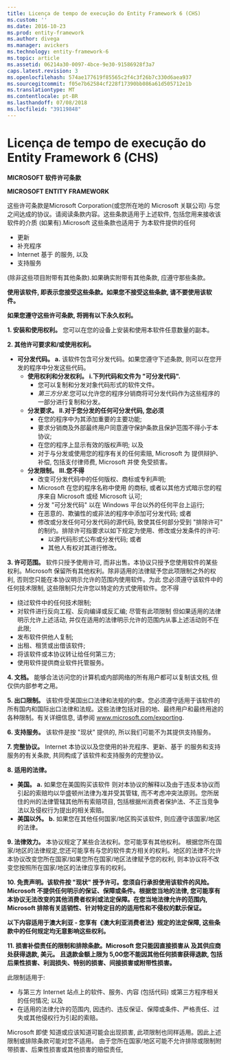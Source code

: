 ```yaml
---
title: Licença de tempo de execução do Entity Framework 6 (CHS)
ms.custom: ''
ms.date: 2016-10-23
ms.prod: entity-framework
ms.author: divega
ms.manager: avickers
ms.technology: entity-framework-6
ms.topic: article
ms.assetid: 06214a30-0097-4bce-9e30-91586928f3a7
caps.latest.revision: 3
ms.openlocfilehash: 574ae177619f85565c2f4c3f26b7c330d6aea937
ms.sourcegitcommit: f05e7b62584cf228f17390bb086a61d505712e1b
ms.translationtype: MT
ms.contentlocale: pt-BR
ms.lasthandoff: 07/08/2018
ms.locfileid: "39119848"
---
```

# <a name="entity-framework-6-runtime-license-chs"></a>Licença de tempo de execução do Entity Framework 6 (CHS)
**MICROSOFT 软件许可条款**

**MICROSOFT ENTITY FRAMEWORK**

这些许可条款是Microsoft Corporation(或您所在地的 Microsoft 关联公司) 与您之间达成的协议。请阅读条款内容。这些条款适用于上述软件, 包括您用来接收该软件的介质 (如果有).Microsoft 这些条款也适用于 为本软件提供的任何

-   更新
-   补充程序
-   Internet 基于 的服务, 以及
-   支持服务

(除非这些项目附带有其他条款).如果确实附带有其他条款, 应遵守那些条款。

**使用该软件, 即表示您接受这些条款。如果您不接受这些条款, 请不要使用该软件。**

**如果您遵守这些许可条款, 将拥有以下永久权利。**

**1. 安装和使用权利。** 您可以在您的设备上安装和使用本软件任意数量的副本。

**2. 其他许可要求和/或使用权利。**

-   **可分发代码。 a.** 该软件包含可分发代码。如果您遵守下述条款, 则可以在您开发的程序中分发这些代码。
    -   **使用权利和分发权利。 i.下列代码和文件为 "可分发代码".**
        -   您可以复制和分发对象代码形式的软件文件。
        -   *第三方分发*.您可以允许您的程序分销商将可分发代码作为这些程序的一部分进行复制和分发。
    -   **分发要求。 II.对于您分发的任何可分发代码, 您必须**
        -   在您的程序中为其添加重要的主要功能;
        -   要求分销商及外部最终用户同意遵守保护条款且保护范围不得小于本协议;
        -   在您的程序上显示有效的版权声明; 以及
        -   对于与分发或使用您的程序有关的任何索赔, Microsoft 为 提供辩护、补偿, 包括支付律师费, Microsoft 并使 免受损害。
    -   **分发限制。 III.您不得**
        -   改变可分发代码中的任何版权、商标或专利声明;
        -   Microsoft 在您的程序名称中使用 的商标, 或者以其他方式暗示您的程序来自 Microsoft 或经 Microsoft 认可;
        -   分发 "可分发代码" 以在 Windows 平台以外的任何平台上运行;
        -   在恶意的、欺骗性的或非法的程序中添加可分发代码; 或者
        -   修改或分发任何可分发代码的源代码, 致使其任何部分受到 "排除许可" 的制约。排除许可指要求以如下规定为使用、修改或分发条件的许可:
            -   以源代码形式公布或分发代码; 或者
            -   其他人有权对其进行修改。

**3. 许可范围。** 软件只授予使用许可, 而非出售。本协议只授予您使用软件的某些权利。Microsoft 保留所有其他权利。除非适用的法律赋予您此项限制之外的权利, 否则您只能在本协议明示允许的范围内使用软件。为此 您必须遵守该软件中的任何技术限制, 这些限制只允许您以特定的方式使用软件。您不得

-   绕过软件中的任何技术限制;
-   对软件进行反向工程、反向编译或反汇编; 尽管有此项限制 但如果适用的法律明示允许上述活动, 并仅在适用的法律明示允许的范围内从事上述活动则不在此限;
-   发布软件供他人复制;
-   出租、租赁或出借该软件;
-   将该软件或本协议转让给任何第三方;
-   使用软件提供商业软件托管服务。

**4. 文档。** 能够合法访问您的计算机或内部网络的所有用户都可以复制该文档, 但仅供内部参考之用。

**5. 出口限制。** 该软件受美国出口法律和法规的约束。您必须遵守适用于该软件的所有国内和国际出口法律和法规。这些法律包括对目的地、最终用户和最终用途的各种限制。有关详细信息, 请参阅 www.microsoft.com/exporting.

**6. 支持服务。** 该软件是按 "现状" 提供的, 所以我们可能不为其提供支持服务。

**7. 完整协议。** Internet 本协议以及您使用的补充程序、更新、基于 的服务和支持服务的有关条款, 共同构成了该软件和支持服务的完整协议。

**8. 适用的法律。**

-   **美国。 a.** 如果您在美国购买该软件 则对本协议的解释以及由于违反本协议而引起的索赔均以华盛顿州法律为准并受其管辖, 而不考虑冲突法原则。您所居住的州的法律管辖其他所有索赔项目, 包括根据州消费者保护法、不正当竞争法以及侵权行为提出的相关索赔。
-   **美国以外。 b.** 如果您在其他任何国家/地区购买该软件, 则应遵守该国家/地区的法律。

**9. 法律效力。** 本协议规定了某些合法权利。您可能享有其他权利。 根据您所在国家/地区的法律规定,您还可能享有与您的软件卖方相关的权利。地区的法律不允许本协议改变您所在国家/如果您所在国家/地区法律赋予您的权利, 则本协议将不改变您按照所在国家/地区的法律应享有的权利。

**10. 免责声明。该软件按 "现状" 授予许可。您须自行承担使用该软件的风险。Microsoft 不提供任何明示的保证、保障或条件。根据您当地的法律, 您可能享有本协议无法改变的其他消费者权利或法定保障。在您当地法律允许的范围内, Microsoft 排除有关适销性、针对特定目的的适用性和不侵权的默示保证。**

**以下内容适用于澳大利亚 - 您享有《澳大利亚消费者法》规定的法定保障, 这些条款中的任何规定均无意影响这些权利。**

**11. 损害补偿责任的限制和排除条款。Microsoft 您只能因直接损害从 及其供应商处获得退款, 美元。 且退款金额上限为 5,00您不能因其他任何损害获得退款, 包括后果性损害、利润损失、特别的损害、间接损害或附带性损害。**

此限制适用于:

-   与第三方 Internet 站点上的软件、服务、内容 (包括代码) 或第三方程序相关的任何情况; 以及
-   在适用的法律允许的范围内, 因违约、违反保证、保障或条件、严格责任、过失或其他侵权行为引起的索赔。

Microsoft 即使 知道或应该知道可能会出现损害, 此项限制也同样适用。因此上述限制或排除条款可能对您不适用。 由于您所在国家/地区可能不允许排除或限制附带损害、后果性损害或其他损害的赔偿责任,
